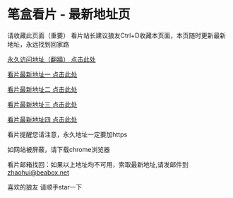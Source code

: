 # 笔盒看片 - 最新地址页

请收藏此页面（重要）
看片站长建议狼友Ctrl+D收藏本页面，本页随时更新最新地址，永远找到回家路

[永久访问地址（翻牆） 点击此处](https://beabox.net/)

[看片最新地址一 点击此处](https://2g7z2i6r5d9.shop)

[看片最新地址二 点击此处](https://2k9f7l7b5z0.shop)

[看片最新地址三 点击此处](https://2q5b9z8l7r6.shop)

[看片最新地址四 点击此处](https://2v8c3t6s6h7.shop)

看片提醒您请注意，永久地址一定要加https

如网站被屏蔽，请下载chrome浏览器

看片邮箱找回：如果以上地址均不可用，索取最新地址,请发邮件到 zhaohui@beabox.net

喜欢的狼友 请顺手star一下